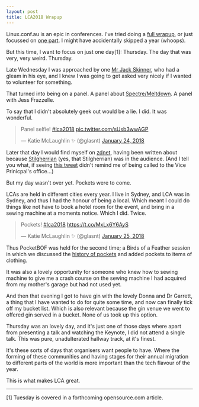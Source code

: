 ```yaml
---
layout: post
title: LCA2018 Wrapup
---
```



Linux.conf.au is an epic in conferences. I've tried doing a [full wrapup](http://glasnt.com/blog/2015/01/17/lca2015-wrap-up.html), or just focussed on [one part](http://glasnt.com/blog/2016/02/07/hacking-the-lca-lanyard.html). I might have accidentally skipped a year (whoops). 

But this time, I want to focus on just one day[1]: Thursday. The day that was very, very weird. Thursday. 

Late Wednesday I was approached by one [Mr Jack Skinner](https://twitter.com/developerjack), who had a gleam in his eye, and I knew I was going to get asked very nicely if I wanted to volunteer for something. 

That turned into being on a panel. A panel about [Spectre/Meltdown](https://www.youtube.com/watch?v=nlcXQWJALqQ). A panel with Jess Frazzelle. 

To say that I didn't absolutely geek out would be a lie. I did. It was wonderful. 

<blockquote class="twitter-tweet" data-lang="en"><p lang="et" dir="ltr">Panel selfie! <a href="https://twitter.com/hashtag/lca2018?src=hash&amp;ref_src=twsrc%5Etfw">#lca2018</a> <a href="https://t.co/sUsb3wwAGP">pic.twitter.com/sUsb3wwAGP</a></p>&mdash; Katie McLaughlin ✨ (@glasnt) <a href="https://twitter.com/glasnt/status/956309684872347648?ref_src=twsrc%5Etfw">January 24, 2018</a></blockquote>
<script async src="https://platform.twitter.com/widgets.js" charset="utf-8"></script>


Later that day I would find myself on [zdnet](www.zdnet.com/article/meltdown-and-spectre-response-hampered-by-exclusive-club-secrecy/), having been written about because [Stilgherrian](https://twitter.com/stilgherrian) (yes, that Stilgherrian) was in the audience. (And I tell you what, if seeing [this tweet](https://twitter.com/stilgherrian/status/956324293348007936) didn't remind me of being called to the Vice Prinicpal's office...)

But my day wasn't over yet. Pockets were to come. 

LCAs are held in different cities every year. I live in Sydney, and LCA was in Sydney, and thus I had the honour of being a local. Which meant I could do things like not have to book a hotel room for the event, and bring in a sewing machine at a moments notice. Which I did. Twice. 

<blockquote class="twitter-tweet" data-lang="en"><p lang="en" dir="ltr">Pockets! <a href="https://twitter.com/hashtag/lca2018?src=hash&amp;ref_src=twsrc%5Etfw">#lca2018</a> <a href="https://t.co/MxLx6Y6AyS">https://t.co/MxLx6Y6AyS</a></p>&mdash; Katie McLaughlin ✨ (@glasnt) <a href="https://twitter.com/glasnt/status/956405876717371392?ref_src=twsrc%5Etfw">January 25, 2018</a></blockquote>
<script async src="https://platform.twitter.com/widgets.js" charset="utf-8"></script>

Thus PocketBOF was held for the second time; a Birds of a Feather session in which we discussed the [history of pockets](https://twitter.com/glasnt/status/955665104749473792) and added pockets to items of clothing. 

It was also a lovely opportunity for someone who knew how to sewing machine to give me a crash course on the sewing machine I had acquired from my mother's garage but had not used yet. 

And then that evening I got to have gin with the lovely Donna and Dr Garrett, a thing that I have wanted to do for quite some time, and now can finally tick off my bucket list. Which is also relevant because the gin venue we went to offered gin served in a bucket. None of us took up this option. 

Thursday was an lovely day, and it's just one of those days where apart from presenting a talk and watching the Keynote, I did not attend a single talk. This was pure, unadulterated hallway track, at it's finest. 

It's these sorts of days that organisers want people to have. Where the forming of these communities and having stages for their annual migration to different parts of the world is more important than the tech flavour of the year. 

This is what makes LCA great. 

------------

[1] Tuesday is covered in a forthcoming opensource.com article. 



